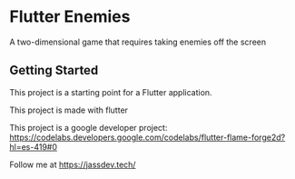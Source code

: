 # Flutter Enemies

A two-dimensional game that requires taking enemies off the screen

## Getting Started

This project is a starting point for a Flutter application.

This project is made with flutter 

This project is a google developer project:
https://codelabs.developers.google.com/codelabs/flutter-flame-forge2d?hl=es-419#0

Follow me at https://jassdev.tech/